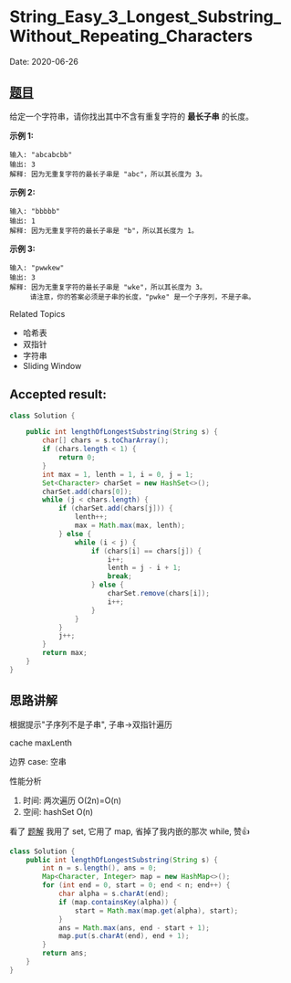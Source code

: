 # String_Easy_3_Longest_Substring_Without_Repeating_Characters

Date: 2020-06-26

## [题目](https://leetcode-cn.com/problems/longest-substring-without-repeating-characters/)

给定一个字符串，请你找出其中不含有重复字符的 **最长子串** 的长度。

**示例 1:**

    输入: "abcabcbb"
    输出: 3 
    解释: 因为无重复字符的最长子串是 "abc"，所以其长度为 3。

**示例 2:**

    输入: "bbbbb"
    输出: 1
    解释: 因为无重复字符的最长子串是 "b"，所以其长度为 1。

**示例 3:**

    输入: "pwwkew"
    输出: 3
    解释: 因为无重复字符的最长子串是 "wke"，所以其长度为 3。
         请注意，你的答案必须是子串的长度，"pwke" 是一个子序列，不是子串。

Related Topics

* 哈希表
* 双指针
* 字符串
* Sliding Window

## Accepted result:

```java
class Solution {

    public int lengthOfLongestSubstring(String s) {
        char[] chars = s.toCharArray();
        if (chars.length < 1) {
            return 0;
        }
        int max = 1, lenth = 1, i = 0, j = 1;
        Set<Character> charSet = new HashSet<>();
        charSet.add(chars[0]);
        while (j < chars.length) {
            if (charSet.add(chars[j])) {
                lenth++;
                max = Math.max(max, lenth);
            } else {
                while (i < j) {
                    if (chars[i] == chars[j]) {
                        i++;
                        lenth = j - i + 1;
                        break;
                    } else {
                        charSet.remove(chars[i]);
                        i++;
                    }
                }
            }
            j++;
        }
        return max;
    }
}
```

## 思路讲解

根据提示"子序列不是子串", 子串->双指针遍历

cache maxLenth

边界 case: 空串

性能分析

1. 时间: 两次遍历 O(2n)=O(n)
1. 空间: hashSet O(n)

看了 [题解](https://leetcode-cn.com/problems/longest-substring-without-repeating-characters/solution/hua-jie-suan-fa-3-wu-zhong-fu-zi-fu-de-zui-chang-z/)
我用了 set, 它用了 map, 省掉了我内嵌的那次 while, 赞👍

```java
class Solution {
    public int lengthOfLongestSubstring(String s) {
        int n = s.length(), ans = 0;
        Map<Character, Integer> map = new HashMap<>();
        for (int end = 0, start = 0; end < n; end++) {
            char alpha = s.charAt(end);
            if (map.containsKey(alpha)) {
                start = Math.max(map.get(alpha), start);
            }
            ans = Math.max(ans, end - start + 1);
            map.put(s.charAt(end), end + 1);
        }
        return ans;
    }
}
```
